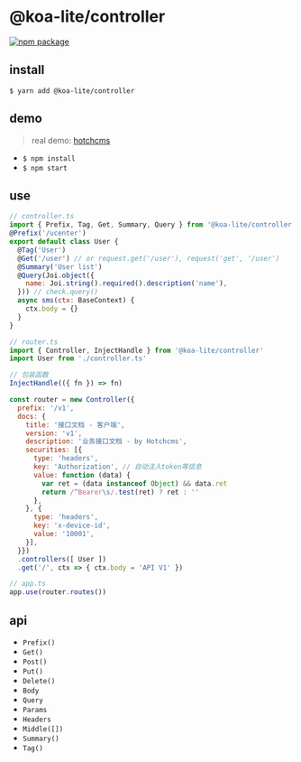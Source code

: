 # @koa-lite/controller

[![npm package](https://img.shields.io/npm/v/@koa-lite/controller/latest.svg)](https://www.npmjs.com/package/@koa-lite/controller)

## install

`$ yarn add @koa-lite/controller`

## demo

> real demo: [hotchcms](https://github.com/luckcoding/hotchcms)

* `$ npm install`
* `$ npm start`

## use

```js
// controller.ts
import { Prefix, Tag, Get, Summary, Query } from '@koa-lite/controller'
@Prefix('/ucenter')
export default class User {
  @Tag('User')
  @Get('/user') // or request.get('/user'), request('get', '/user')
  @Summary('User list')
  @Query(Joi.object({
    name: Joi.string().required().description('name'),
  })) // check.query()
  async sms(ctx: BaseContext) {
    ctx.body = {}
  }
}

// router.ts
import { Controller, InjectHandle } from '@koa-lite/controller'
import User from './controller.ts'

// 包装函数
InjectHandle(({ fn }) => fn)

const router = new Controller({
  prefix: '/v1',
  docs: {
    title: '接口文档 - 客户端',
    version: 'v1',
    description: '业务接口文档 - by Hotchcms',
    securities: [{
      type: 'headers',
      key: 'Authorization', // 自动注入token等信息
      value: function (data) {
        var ret = (data instanceof Object) && data.ret
        return /^Bearer\s/.test(ret) ? ret : ''
      },
    }, {
      type: 'headers',
      key: 'x-device-id',
      value: '10001',
    }],
  }})
  .controllers([ User ])
  .get('/', ctx => { ctx.body = 'API V1' })

// app.ts
app.use(router.routes())
```

## api

* `Prefix()`
* `Get()`
* `Post()`
* `Put()`
* `Delete()`
* `Body`
* `Query`
* `Params`
* `Headers`
* `Middle([])`
* `Summary()`
* `Tag()`